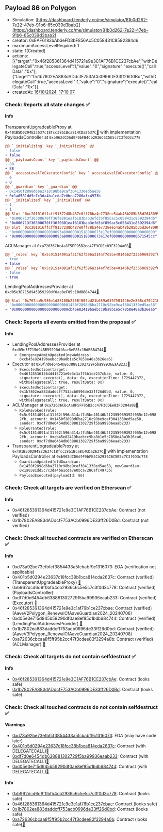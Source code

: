 ## Payload 86 on Polygon

- Simulation: [https://dashboard.tenderly.co/me/simulator/81b0d262-7e22-47eb-91b6-65c039d3bab2](https://dashboard.tenderly.co/me/simulator/81b0d262-7e22-47eb-91b6-65c039d3bab2)
- creator: 0xEAF6183bAb3eFD3bF856Ac5C058431C8592394d6
- maximumAccessLevelRequired: 1
- state: 1(Created)
- actions: [{"target":"0x46f285361364d415721e9e3C1AF76B1CE237cbAe","withDelegateCall":true,"accessLevel":1,"value":"0","signature":"execute()","callData":"0x"},{"target":"0x1b7802EA883dADdcfF753ACb0996DE33ff26D0Bd","withDelegateCall":true,"accessLevel":1,"value":"0","signature":"execute()","callData":"0x"}]
- createdAt: [16/10/2024, 17:10:07](https://polygonscan.com/tx/0x1acd771897f6d8913e631a00298ebe58465a75b05d49561ea08bc1bd6d5f55af)

### Check: Reports all state changes :white_check_mark:

#### Info


TransparentUpgradeableProxy at `0x401B5D0294E23637c18fcc38b1Bca814CDa2637C`[:ghost:](https://github.com/bgd-labs/aave-address-book "GovernanceV3Polygon.PAYLOADS_CONTROLLER") with implementation PayloadsController at `0xb962dCD6d9F0bFB4Cb2936C6C5E5c7C3f0D3c778`
```diff
@@ `_initializing` key `_initializing` @@
- false
+ false
@@ `_payloadsCount` key `_payloadsCount` @@
- 88
+ 88
@@ `_accessLevelToExecutorConfig` key `_accessLevelToExecutorConfig` @@
- 0
+ 0
@@ `_guardian` key `_guardian` @@
- 0x1450f2898d6ba2710c98be9caf3041330ed5ae58
+ 0x1a0581dd5c7c3da4ba1cda7e0bca7286afc4973b
@@ `_initialized` key `_initialized` @@
- 1
+ 1
@@ Slot `0xc201016ffcff91372d8b487e0ff78ba4e7738ee54ab48b285b35d26480999112` @@
- "0x006713f36300670ff36f0201eaf6183bab3efd3bf856ac5c058431c8592394d6"
+ "0x006713f36300670ff36f0301eaf6183bab3efd3bf856ac5c058431c8592394d6"
@@ Slot `0xc201016ffcff91372d8b487e0ff78ba4e7738ee54ab48b285b35d26480999113` @@
- "0x000000000000000000093a80000001518000673e17ef00000000000000000000"
+ "0x000000000000000000093a80000001518000673e17ef000000000000671545cc"
```

ACLManager at `0xa72636CbcAa8F5FF95B2cc47F3CDEe83F3294a0B`[:ghost:](https://github.com/bgd-labs/aave-address-book "AaveV3Polygon.ACL_MANAGER")
```diff
@@ `_roles` key `0x5c91514091af31f62f596a314af7d5be40146b2f2355969392f055e12e0982fb.members.0x1450f2898d6ba2710c98be9caf3041330ed5ae58` @@
- true
+ false
@@ `_roles` key `0x5c91514091af31f62f596a314af7d5be40146b2f2355969392f055e12e0982fb.members.0xcb45e82419baebcc9ba8b1e5c7858e48a3b26ea6` @@
- false
+ true
```

LendingPoolAddressesProvider at `0xd05e3E715d945B59290df0ae8eF85c1BdB684744`[:ghost:](https://github.com/bgd-labs/aave-address-book "AaveV2Polygon.POOL_ADDRESSES_PROVIDER")
```diff
@@ Slot `0x767aa9c986e1d88108b2558f00fbd21b689a0397581446e2e868cd70421026cc` @@
- "0x0000000000000000000000001450f2898d6ba2710c98be9caf3041330ed5ae58"
+ "0x000000000000000000000000cb45e82419baebcc9ba8b1e5c7858e48a3b26ea6"
```


### Check: Reports all events emitted from the proposal :white_check_mark:

#### Info

- LendingPoolAddressesProvider at `0xd05e3E715d945B59290df0ae8eF85c1BdB684744`[:ghost:](https://github.com/bgd-labs/aave-address-book "AaveV2Polygon.POOL_ADDRESSES_PROVIDER")
  - `EmergencyAdminUpdated(newAddress: 0xcb45e82419baebcc9ba8b1e5c7858e48a3b26ea6)`
- Executor at `0xDf7d0e6454DB638881302729F5ba99936EaAB233`[:ghost:](https://github.com/bgd-labs/aave-address-book "AaveV2Polygon.POOL_ADMIN, AaveV3Polygon.ACL_ADMIN, GovernanceV3Polygon.EXECUTOR_LVL_1")
  - `ExecutedAction(target: 0x46f285361364d415721e9e3c1af76b1ce237cbae, value: 0, signature: execute(), data: 0x, executionTime: 1729447372, withDelegatecall: true, resultData: 0x)`
  - `ExecutedAction(target: 0x1b7802ea883daddcff753acb0996de33ff26d0bd, value: 0, signature: execute(), data: 0x, executionTime: 1729447372, withDelegatecall: true, resultData: 0x)`
- ACLManager at `0xa72636CbcAa8F5FF95B2cc47F3CDEe83F3294a0B`[:ghost:](https://github.com/bgd-labs/aave-address-book "AaveV3Polygon.ACL_MANAGER")
  - `RoleRevoked(role: 0x5c91514091af31f62f596a314af7d5be40146b2f2355969392f055e12e0982fb, account: 0x1450f2898d6ba2710c98be9caf3041330ed5ae58, sender: 0xdf7d0e6454db638881302729f5ba99936eaab233)`
  - `RoleGranted(role: 0x5c91514091af31f62f596a314af7d5be40146b2f2355969392f055e12e0982fb, account: 0xcb45e82419baebcc9ba8b1e5c7858e48a3b26ea6, sender: 0xdf7d0e6454db638881302729f5ba99936eaab233)`
- TransparentUpgradeableProxy at `0x401B5D0294E23637c18fcc38b1Bca814CDa2637C`[:ghost:](https://github.com/bgd-labs/aave-address-book "GovernanceV3Polygon.PAYLOADS_CONTROLLER") with implementation PayloadsController at `0xb962dCD6d9F0bFB4Cb2936C6C5E5c7C3f0D3c778`
  - `GuardianUpdated(oldGuardian: 0x1450f2898d6ba2710c98be9caf3041330ed5ae58, newGuardian: 0x1a0581dd5c7c3da4ba1cda7e0bca7286afc4973b)`
  - `PayloadExecuted(payloadId: 86)`

### Check: Check all targets are verified on Etherscan :white_check_mark:

#### Info

- 0x46f285361364d415721e9e3C1AF76B1CE237cbAe: Contract (not verified) 
- 0x1b7802EA883dADdcfF753ACb0996DE33ff26D0Bd: Contract (not verified) 

### Check: Check all touched contracts are verified on Etherscan :white_check_mark:

#### Info

- 0xd73a92be73efbfcf3854433a5fcbabf9c1316073: EOA (verification not applicable)
- 0x401b5d0294e23637c18fcc38b1bca814cda2637c: Contract (verified) (TransparentUpgradeableProxy) [:ghost:](https://github.com/bgd-labs/aave-address-book "GovernanceV3Polygon.PAYLOADS_CONTROLLER")
- 0xb962dcd6d9f0bfb4cb2936c6c5e5c7c3f0d3c778: Contract (verified) (PayloadsController) 
- 0xdf7d0e6454db638881302729f5ba99936eaab233: Contract (verified) (Executor) [:ghost:](https://github.com/bgd-labs/aave-address-book "AaveV2Polygon.POOL_ADMIN, AaveV3Polygon.ACL_ADMIN, GovernanceV3Polygon.EXECUTOR_LVL_1")
- 0x46f285361364d415721e9e3c1af76b1ce237cbae: Contract (verified) (AaveV2Polygon_RenewalOfAaveGuardian2024_20240708) 
- 0xd05e3e715d945b59290df0ae8ef85c1bdb684744: Contract (verified) (LendingPoolAddressesProvider) [:ghost:](https://github.com/bgd-labs/aave-address-book "AaveV2Polygon.POOL_ADDRESSES_PROVIDER")
- 0x1b7802ea883daddcff753acb0996de33ff26d0bd: Contract (verified) (AaveV3Polygon_RenewalOfAaveGuardian2024_20240708) 
- 0xa72636cbcaa8f5ff95b2cc47f3cdee83f3294a0b: Contract (verified) (ACLManager) [:ghost:](https://github.com/bgd-labs/aave-address-book "AaveV3Polygon.ACL_MANAGER")

### Check: Check all targets do not contain selfdestruct :white_check_mark:

#### Info

- [0x46f285361364d415721e9e3C1AF76B1CE237cbAe](https://polygonscan.com/address/0x46f285361364d415721e9e3C1AF76B1CE237cbAe): Contract (looks safe)
- [0x1b7802EA883dADdcfF753ACb0996DE33ff26D0Bd](https://polygonscan.com/address/0x1b7802EA883dADdcfF753ACb0996DE33ff26D0Bd): Contract (looks safe)

### Check: Check all touched contracts do not contain selfdestruct :white_check_mark:

#### Warnings

- [0xd73a92be73efbfcf3854433a5fcbabf9c1316073](https://polygonscan.com/address/0xd73a92be73efbfcf3854433a5fcbabf9c1316073): EOA (may have code later)
- [0x401b5d0294e23637c18fcc38b1bca814cda2637c](https://polygonscan.com/address/0x401b5d0294e23637c18fcc38b1bca814cda2637c): Contract (with DELEGATECALL)[:ghost:](https://github.com/bgd-labs/aave-address-book "GovernanceV3Polygon.PAYLOADS_CONTROLLER")
- [0xdf7d0e6454db638881302729f5ba99936eaab233](https://polygonscan.com/address/0xdf7d0e6454db638881302729f5ba99936eaab233): Contract (with DELEGATECALL)[:ghost:](https://github.com/bgd-labs/aave-address-book "AaveV2Polygon.POOL_ADMIN, AaveV3Polygon.ACL_ADMIN, GovernanceV3Polygon.EXECUTOR_LVL_1")
- [0xd05e3e715d945b59290df0ae8ef85c1bdb684744](https://polygonscan.com/address/0xd05e3e715d945b59290df0ae8ef85c1bdb684744): Contract (with DELEGATECALL)[:ghost:](https://github.com/bgd-labs/aave-address-book "AaveV2Polygon.POOL_ADDRESSES_PROVIDER")

#### Info

- [0xb962dcd6d9f0bfb4cb2936c6c5e5c7c3f0d3c778](https://polygonscan.com/address/0xb962dcd6d9f0bfb4cb2936c6c5e5c7c3f0d3c778): Contract (looks safe)
- [0x46f285361364d415721e9e3c1af76b1ce237cbae](https://polygonscan.com/address/0x46f285361364d415721e9e3c1af76b1ce237cbae): Contract (looks safe)
- [0x1b7802ea883daddcff753acb0996de33ff26d0bd](https://polygonscan.com/address/0x1b7802ea883daddcff753acb0996de33ff26d0bd): Contract (looks safe)
- [0xa72636cbcaa8f5ff95b2cc47f3cdee83f3294a0b](https://polygonscan.com/address/0xa72636cbcaa8f5ff95b2cc47f3cdee83f3294a0b): Contract (looks safe)[:ghost:](https://github.com/bgd-labs/aave-address-book "AaveV3Polygon.ACL_MANAGER")

